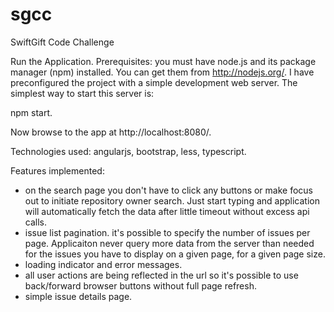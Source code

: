 # sgcc
SwiftGift Code Challenge

Run the Application.
Prerequisites: you must have node.js and its package manager (npm) installed. You can get them from http://nodejs.org/.
I have preconfigured the project with a simple development web server. The simplest way to start this server is:

npm start.

Now browse to the app at http://localhost:8080/.


Technologies used:
angularjs, bootstrap, less, typescript.


Features implemented:
  - on the search page you don't have to click any buttons or make focus out to initiate repository owner search.
  Just start typing and application will automatically fetch the data after little timeout without excess api calls.
  - issue list pagination. it's possible to specify the number of issues per page. Applicaiton never query more data
  from the server than needed for the issues you have to display on a given page, for a given page size.
  - loading indicator and error messages.
  - all user actions are being reflected in the url so it's possible to use back/forward browser buttons without full
   page refresh.
  - simple issue details page.